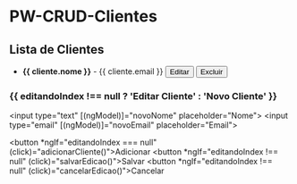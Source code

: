 # PW-CRUD-Clientes

<div class="cliente-container">
  <h2>Lista de Clientes</h2>

  <ul>
    <li *ngFor="let cliente of clientes; let i = index">
      <strong>{{ cliente.nome }}</strong> - {{ cliente.email }}
      <button (click)="editarCliente(i)">Editar</button>
      <button (click)="excluirCliente(i)">Excluir</button>
    </li>
  </ul>

  <h3>{{ editandoIndex !== null ? 'Editar Cliente' : 'Novo Cliente' }}</h3>

  <input type="text" [(ngModel)]="novoNome" placeholder="Nome">
  <input type="email" [(ngModel)]="novoEmail" placeholder="Email">

  <button *ngIf="editandoIndex === null" (click)="adicionarCliente()">Adicionar</button>
  <button *ngIf="editandoIndex !== null" (click)="salvarEdicao()">Salvar</button>
  <button *ngIf="editandoIndex !== null" (click)="cancelarEdicao()">Cancelar</button>
</div>
